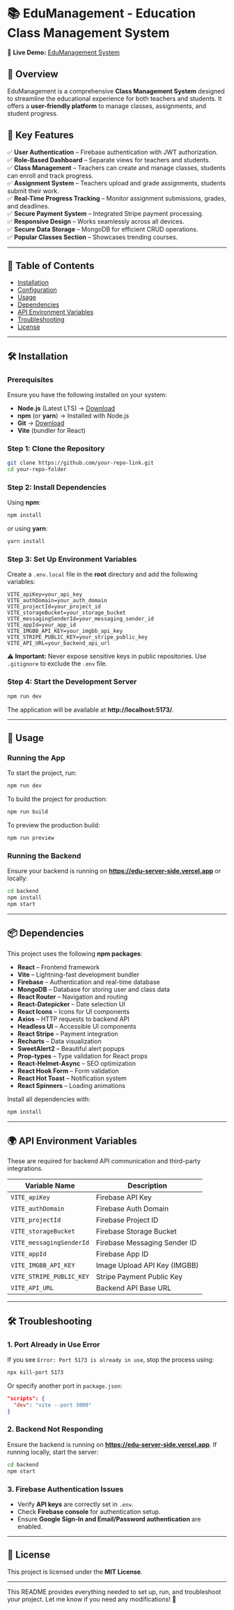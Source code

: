 
# 📚 EduManagement - Education Class Management System  

🚀 **Live Demo:** [EduManagement System](https://edu-management-system.surge.sh/)  

## 📖 Overview  

EduManagement is a comprehensive **Class Management System** designed to streamline the educational experience for both teachers and students. It offers a **user-friendly platform** to manage classes, assignments, and student progress.  

## 🎯 Key Features  

✅ **User Authentication** – Firebase authentication with JWT authorization.  
✅ **Role-Based Dashboard** – Separate views for teachers and students.  
✅ **Class Management** – Teachers can create and manage classes, students can enroll and track progress.  
✅ **Assignment System** – Teachers upload and grade assignments, students submit their work.  
✅ **Real-Time Progress Tracking** – Monitor assignment submissions, grades, and deadlines.  
✅ **Secure Payment System** – Integrated Stripe payment processing.  
✅ **Responsive Design** – Works seamlessly across all devices.  
✅ **Secure Data Storage** – MongoDB for efficient CRUD operations.  
✅ **Popular Classes Section** – Showcases trending courses.  

---

## 📂 Table of Contents  

- [Installation](#installation)  
- [Configuration](#configuration)  
- [Usage](#usage)  
- [Dependencies](#dependencies)  
- [API Environment Variables](#api-environment-variables)  
- [Troubleshooting](#troubleshooting)  
- [License](#license)  

---

## 🛠️ Installation  

### Prerequisites  
Ensure you have the following installed on your system:  

- **Node.js** (Latest LTS) → [Download](https://nodejs.org/)  
- **npm** (or **yarn**) → Installed with Node.js  
- **Git** → [Download](https://git-scm.com/)  
- **Vite** (bundler for React)  

### Step 1: Clone the Repository  

```sh
git clone https://github.com/your-repo-link.git
cd your-repo-folder
```

### Step 2: Install Dependencies  

Using **npm**:  

```sh
npm install
```

or using **yarn**:  

```sh
yarn install
```

### Step 3: Set Up Environment Variables  

Create a `.env.local` file in the **root** directory and add the following variables:  

```plaintext
VITE_apiKey=your_api_key
VITE_authDomain=your_auth_domain
VITE_projectId=your_project_id
VITE_storageBucket=your_storage_bucket
VITE_messagingSenderId=your_messaging_sender_id
VITE_appId=your_app_id
VITE_IMGBB_API_KEY=your_imgbb_api_key
VITE_STRIPE_PUBLIC_KEY=your_stripe_public_key
VITE_API_URL=your_backend_api_url
```

**⚠️ Important:** Never expose sensitive keys in public repositories. Use `.gitignore` to exclude the `.env` file.  

### Step 4: Start the Development Server  

```sh
npm run dev
```

The application will be available at **http://localhost:5173/**.  

---

## 🚀 Usage  

### Running the App  

To start the project, run:  

```sh
npm run dev
```

To build the project for production:  

```sh
npm run build
```

To preview the production build:  

```sh
npm run preview
```

### Running the Backend  

Ensure your backend is running on **https://edu-server-side.vercel.app** or locally:  

```sh
cd backend
npm install
npm start
```

---

## 📦 Dependencies  

This project uses the following **npm packages**:  

- **React** – Frontend framework  
- **Vite** – Lightning-fast development bundler  
- **Firebase** – Authentication and real-time database  
- **MongoDB** – Database for storing user and class data  
- **React Router** – Navigation and routing  
- **React-Datepicker** – Date selection UI  
- **React Icons** – Icons for UI components  
- **Axios** – HTTP requests to backend API  
- **Headless UI** – Accessible UI components  
- **React Stripe** – Payment integration  
- **Recharts** – Data visualization  
- **SweetAlert2** – Beautiful alert popups  
- **Prop-types** – Type validation for React props  
- **React-Helmet-Async** – SEO optimization  
- **React Hook Form** – Form validation  
- **React Hot Toast** – Notification system  
- **React Spinners** – Loading animations  

Install all dependencies with:  

```sh
npm install
```

---

## 🌍 API Environment Variables  

These are required for backend API communication and third-party integrations.  

| Variable Name               | Description                             |
|-----------------------------|-----------------------------------------|
| `VITE_apiKey`               | Firebase API Key                       |
| `VITE_authDomain`           | Firebase Auth Domain                   |
| `VITE_projectId`            | Firebase Project ID                    |
| `VITE_storageBucket`        | Firebase Storage Bucket                |
| `VITE_messagingSenderId`    | Firebase Messaging Sender ID           |
| `VITE_appId`                | Firebase App ID                        |
| `VITE_IMGBB_API_KEY`        | Image Upload API Key (IMGBB)           |
| `VITE_STRIPE_PUBLIC_KEY`    | Stripe Payment Public Key              |
| `VITE_API_URL`              | Backend API Base URL                   |

---

## 🛠️ Troubleshooting  

### 1. **Port Already in Use Error**  

If you see `Error: Port 5173 is already in use`, stop the process using:  

```sh
npx kill-port 5173
```

Or specify another port in `package.json`:  

```json
"scripts": {
  "dev": "vite --port 3000"
}
```

### 2. **Backend Not Responding**  

Ensure the backend is running on **https://edu-server-side.vercel.app**. If running locally, start the server:  

```sh
cd backend
npm start
```

### 3. **Firebase Authentication Issues**  

- Verify **API keys** are correctly set in `.env`.  
- Check **Firebase console** for authentication setup.  
- Ensure **Google Sign-In and Email/Password authentication** are enabled.  

---

## 📜 License  

This project is licensed under the **MIT License**.  

---

This README provides everything needed to set up, run, and troubleshoot your project. Let me know if you need any modifications! 🚀





